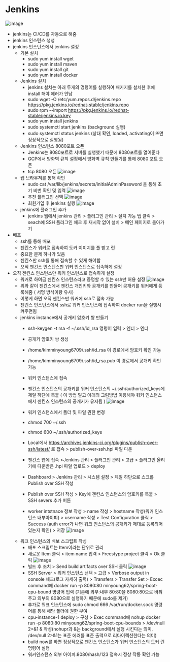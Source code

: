 # Jenkins
![image](https://user-images.githubusercontent.com/61530368/166514639-4f4e6ce5-4f31-4447-9900-37a87f4b1615.png)

  - jenkins는 CI/CD를 자동으로 해줌 
  - jenkins 인스턴스 생성
  - jenkins 인스턴스에서 jenkins 설정
    * 기본 설치
      * sudo yum install wget
      * sudo yum install maven
      * sudo yum install git
      * sudo yum install docker
    * Jenkins 설치
      * jenkins 설치는 아래 두개의 명령어를 실행하여 패키지를 설치한 후에 install 해야 에러가 안남  
      * sudo wget -O /etc/yum.repos.d/jenkins.repo https://pkg.jenkins.io/redhat-stable/jenkins.repo
      * sudo rpm --import https://pkg.jenkins.io/redhat-stable/jenkins.io.key
      * sudo yum install jenkins
      * sudo systemctl start jenkins (background 실행)
      * sudo systemctl status jenkins (상태 확인, loaded, activating이 뜨면 정상적으로 실행됨)
    * Jenkins 인스턴스 8080포트 오픈
      * Jenkins는 8080포트로 서버를 실행했기 때문에 8080포트를 열어준다 
      * GCP에서 방화벽 규칙 설정에서 방화벽 규칙 만들기를 통해 8080 포트 오픈
      * tcp 8080 오픈
      ![image](https://user-images.githubusercontent.com/61530368/166519088-0ff16fa6-0cb6-4525-a051-6633466c0865.png)
    * 웹 브라우저를 통해 확인
      *  sudo cat /var/lib/jenkins/secrets/initialAdminPassword 을 통해 초기 비번 확인 및 입력
      ![image](https://user-images.githubusercontent.com/61530368/166524090-08fa775b-2023-491f-8b54-6020eebc909e.png)
      * 추천 플러그인 선택
      ![image](https://user-images.githubusercontent.com/61530368/166524261-b5f348d5-0b66-45f9-b341-5e0418d0b953.png)
      * 회원가입 후 jenkins 실행
      ![image](https://user-images.githubusercontent.com/61530368/166624623-57bae136-1ec7-4769-bfc5-d6aa8036c711.png)
    * jenkins에 플러그인 추가 
      * jenkins 웹에서 jenkins 관리 > 플러그인 관리 > 설치 가능 탭 클릭 > seach에 SSH 플러그인 체크 후 재시작 없이 설치 > 메인 페이지로 돌아가기 
  - 배포 
    * ssh를 통해 배포 
    * 젠킨스가 워커로 접속하여 도커 이미지를 풀 받고 런 
    * 중요한 문제 하나가 있음
    * 젠킨스만 ssh를 통해 접속할 수 있게 해야함
    * 오직 젠킨스 인스턴스만 워커 인스턴스로 접속하게 설정
  - 오직 젠킨스 인스턴스만 워커 인스턴스로 접속하게 설정
    * 워커로 하여금 젠킨스 인스턴스라고 증명할 수 있는 ssh만 허용 설정
      ![image](https://user-images.githubusercontent.com/61530368/166625196-a5691185-acc4-4fc1-81c9-6a67ad3658b1.png)
    * 위와 같이 젠킨스에서 젠킨스 개인키와 공개키를 만들어 공개키를 워커에게 등록해줌 ( 서명 방식이랑 유사)
    * 이렇게 하면 오직 젠킨스만 워커에 ssh로 접속 가능 
    * 젠킨스 인스턴스에서 ssh로 워커 인스턴스에 접속하여 docker run을 실행시켜주면됨 
    * jenkins instance에서 공개키 암호키 쌍 만들기
      * ssh-keygen -t rsa -f ~/.ssh/id_rsa 명령어 입력 > 엔터 > 엔터 
      * 공개키 암호키 쌍 생성
      * /home/kimminyoung6709/.ssh/id_rsa 이 경로에서 암호키 확인 가능 
      * /home/kimminyoung6709/.ssh/id_rsa.pub 이 경로에서 공개키 확인 가능
      * 워커 인스턴스에 접속
      * 젠킨스 인스턴스의 공개키를 워커 인스턴스의 ~/.ssh/authorized_keys에 제일 하단에 복붙 ( 이 방법 말고 아래의 그림방법 이용해야 워커 인스턴스에서 젠킨스 인스턴스의 공개키가 유지됨 )
      ![image](https://user-images.githubusercontent.com/61530368/166634213-20437891-fca0-4b9d-8b15-1ddbfe647c1f.png)

      * 워커 인스턴스에서 폴더 및 파일 권한 변경
      * chmod 700 ~/.ssh
      * chmod 600 ~/.ssh/authorized_keys
      * Local에서 https://archives.jenkins-ci.org/plugins/publish-over-ssh/latest/ 로 접속 > publish-over-ssh.hpi 파일 다운
      * 젠킨스 웹에 접속 >Jenkins 관리 > 플러그인 관리 > 고급 > 플러그인 올리기에 다운받은 .hpi 파일 업로드 > deploy
      * Dashboard > Jenkins 관리 > 시스템 설정 > 제일 하단으로 스크롤 Publish over SSH 작성 
      * Publish over SSH 작성 > Key에 젠킨스 인스턴스의 암호키를 복붙 > SSH severs 추가 버튼
      * worker intstnace 정보 작성 > name 작성 > hostname 작성(워커 인스턴스 내부아이피) > username 작성 > Test Configuration 클릭 > Success (auth error가 나면 워크 인스턴스의 공개키가 제대로 등록되어있는지 확인) > 저장
      ![image](https://user-images.githubusercontent.com/61530368/166629183-6bd65801-199c-4c61-ac28-4d0bab2b9ab3.png)
    * 워크 인스턴스의 배보 스크립트 작성 
      * 배포 스크립트는 Item이라는 단위로 관리 
      * 새로운 Item 클릭 > item name 입력 > Freestype project 클릭 > Ok 클릭
      ![image](https://user-images.githubusercontent.com/61530368/166629451-4b24dc9f-3309-4929-b7ff-ac7be6b5fef6.png)
      * 빌드 후 조치 > Send build artifacts over SSH 클릭
      ![image](https://user-images.githubusercontent.com/61530368/166629521-f4443641-621c-4c3a-bc21-07b0603c35f2.png)
      * SSH Server > 워커 인스턴스 선택 > 고급 > Verbose output in console 체크(로그 자세히 출력) > Transfers > Transfer Set > Excec command에 docker run -p 8080:80 minyoung62/spring-boot-cpu-bound 명령어 입력 (기존에 외부:내부 80:80을 8080:80으로 바꿔주고 외부의 8080으로 실행하기 때문에 sudo를 제거)
      * 추가로 워크 인스턴스에 sudo chmod 666 /var/run/docker.sock 명령어를 통해 해당 폴더에 권한 부여 
      * cpu-instance-1 deploy > 구성 > Exec command에 nohup docker run -p 8080:80 minyoung62/spring-boot-cpu-bounds > /dev/null 2>&1 & 작성(nohupr과  &는 background에서 실행 시킨다는 의미, /dev/null 2>&1는 표준 에러를 표준 출력으로 리다이렉션한다는 의미)
      * build now를 하면 정상적으로 젠킨스 인스턴스가 워커 인스턴스의 도커 런 명령어 실행
      * 워커인스턴스 외부 아이피:8080/hash/123 접속시 정상 작동 확인 가능 
      
